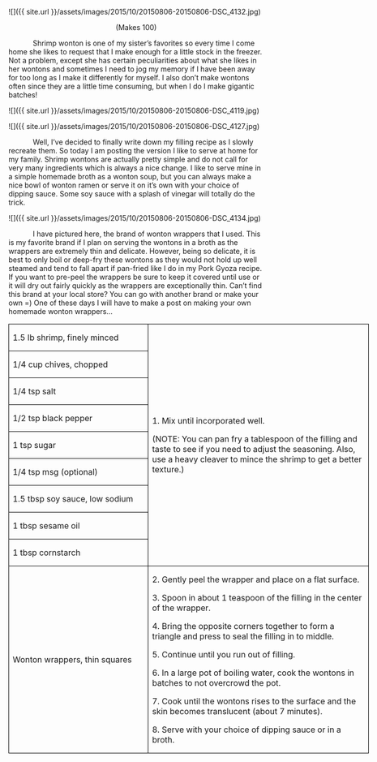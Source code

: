 ![]({{ site.url }}/assets/images/2015/10/20150806-20150806-DSC_4132.jpg)
<p align=center style='text-align:center'><span>(Makes 100)</span></p>

<p style='text-indent:.5in'><span>Shrimp
wonton is one of my sister’s favorites so every time I come home she likes to
request that I make enough for a little stock in the freezer. Not a problem,
except she has certain peculiarities about what she likes in her wontons and
sometimes I need to jog my memory if I have been away for too long as I make it
differently for myself. I also don’t make wontons often since they are a little
time consuming, but when I do I make gigantic batches!</span></p>

![]({{ site.url }}/assets/images/2015/10/20150806-20150806-DSC_4119.jpg)

![]({{ site.url }}/assets/images/2015/10/20150806-20150806-DSC_4127.jpg)

<p style='text-indent:.5in'><span>Well,
I’ve decided to finally write down my filling recipe as I slowly recreate them.
So today I am posting the version I like to serve at home for my family. Shrimp
wontons are actually pretty simple and do not call for very many ingredients
which is always a nice change. I like to serve mine in a simple homemade broth
as a wonton soup, but you can always make a nice bowl of wonton ramen or serve
it on it’s own with your choice of dipping sauce. Some soy sauce with a splash
of vinegar will totally do the trick.</span></p>

![]({{ site.url }}/assets/images/2015/10/20150806-20150806-DSC_4134.jpg)

<p style='text-indent:.5in'><span>I
have pictured here, the brand of wonton wrappers that I used. This is my
favorite brand if I plan on serving the wontons in a broth as the wrappers are
extremely thin and delicate. However, being so delicate, it is best to only
boil or deep-fry these wontons as they would not hold up well steamed and tend to fall apart if pan-fried like I do in my Pork Gyoza recipe. If you want to pre-peel the wrappers be sure to keep
it covered until use or it will dry out fairly quickly as the wrappers are
exceptionally thin. Can’t find this brand at your local store? You can go with
another brand or make your own =) One of these days I will have to make a post
on making your own homemade wonton wrappers…</span></p>

<table border=1 cellspacing=0 cellpadding=0 width=533
 style='width:533.2pt;border-collapse:collapse;border:none'>
 <tr style='height:21.15pt'>
  <td width=203 style='width:203.4pt;border:solid windowtext 1.0pt;padding:
  0in 5.4pt 0in 5.4pt;height:21.15pt'>
  <p><span>1.5 lb shrimp, finely
  minced</span></p>
  </td>
  <td width=330 rowspan=9 style='width:329.8pt;border:solid windowtext 1.0pt;
  border-left:none;padding:0in 5.4pt 0in 5.4pt;height:21.15pt'>
  <p><span>1. Mix until incorporated
  well.</span></p>
  <p><span>(NOTE: You can pan fry a
  tablespoon of the filling and taste to see if you need to adjust the
  seasoning. Also, use a heavy cleaver to mince the shrimp to get a better
  texture.)</span></p>
  </td>
 </tr>
 <tr style='height:20.85pt'>
  <td width=203 style='width:203.4pt;border:solid windowtext 1.0pt;border-top:
  none;padding:0in 5.4pt 0in 5.4pt;height:20.85pt'>
  <p><span>1/4 cup chives, chopped</span></p>
  </td>
 </tr>
 <tr style='height:20.85pt'>
  <td width=203 style='width:203.4pt;border:solid windowtext 1.0pt;border-top:
  none;padding:0in 5.4pt 0in 5.4pt;height:20.85pt'>
  <p><span>1/4 tsp salt</span></p>
  </td>
 </tr>
 <tr style='height:20.85pt'>
  <td width=203 style='width:203.4pt;border:solid windowtext 1.0pt;border-top:
  none;padding:0in 5.4pt 0in 5.4pt;height:20.85pt'>
  <p><span>1/2 tsp black pepper</span></p>
  </td>
 </tr>
 <tr style='height:20.85pt'>
  <td width=203 style='width:203.4pt;border:solid windowtext 1.0pt;border-top:
  none;padding:0in 5.4pt 0in 5.4pt;height:20.85pt'>
  <p><span>1 tsp sugar</span></p>
  </td>
 </tr>
 <tr style='height:20.85pt'>
  <td width=203 style='width:203.4pt;border:solid windowtext 1.0pt;border-top:
  none;padding:0in 5.4pt 0in 5.4pt;height:20.85pt'>
  <p><span>1/4 tsp msg (optional)</span></p>
  </td>
 </tr>
 <tr style='height:20.85pt'>
  <td width=203 style='width:203.4pt;border:solid windowtext 1.0pt;border-top:
  none;padding:0in 5.4pt 0in 5.4pt;height:20.85pt'>
  <p><span>1.5 tbsp soy sauce, low
  sodium</span></p>
  </td>
 </tr>
 <tr style='height:20.85pt'>
  <td width=203 style='width:203.4pt;border:solid windowtext 1.0pt;border-top:
  none;padding:0in 5.4pt 0in 5.4pt;height:20.85pt'>
  <p><span>1 tbsp sesame oil</span></p>
  </td>
 </tr>
 <tr style='height:20.85pt'>
  <td width=203 style='width:203.4pt;border:solid windowtext 1.0pt;border-top:
  none;padding:0in 5.4pt 0in 5.4pt;height:20.85pt'>
  <p><span>1 tbsp cornstarch</span></p>
  </td>
 </tr>
 <tr style='height:20.85pt'>
  <td width=203 style='width:203.4pt;border:solid windowtext 1.0pt;border-top:
  none;padding:0in 5.4pt 0in 5.4pt;height:20.85pt'>
  <p><span>Wonton wrappers, thin
  squares</span></p>
  </td>
  <td width=330 style='width:329.8pt;border-top:none;border-left:none;
  border-bottom:solid windowtext 1.0pt;border-right:solid windowtext 1.0pt;
  padding:0in 5.4pt 0in 5.4pt;height:20.85pt'>
  <p><span>2. Gently peel the wrapper
  and place on a flat surface.</span></p>
  <p><span>3. Spoon in about 1
  teaspoon of the filling in the center of the wrapper.</span></p>
  <p><span>4. Bring the opposite
  corners together to form a triangle and press to seal the filling in to
  middle. </span></p>
  <p><span>5. Continue until you run
  out of filling.</span></p>
  <p><span>6. In a large pot of
  boiling water, cook the wontons in batches to not overcrowd the pot.</span></p>
  <p><span>7. Cook until the wontons
  rises to the surface and the skin becomes translucent (about 7 minutes).</span></p>
  <p><span>8. Serve with your choice
  of dipping sauce or in a broth.</span></p>
  </td>
 </tr>
</table>
